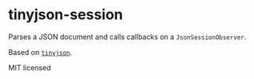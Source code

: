 tinyjson-session
========

Parses a JSON document and calls callbacks on a `JsonSessionObserver`.

Based on [`tinyjson`](https://github.com/rhysd/tinyjson).

MIT licensed
